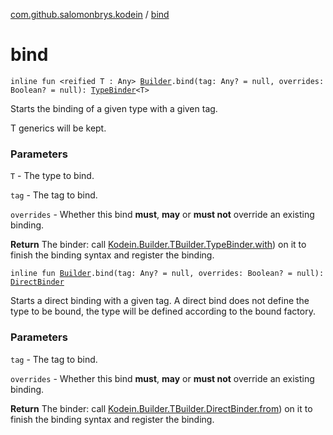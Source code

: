 [com.github.salomonbrys.kodein](index.md) / [bind](.)

# bind

`inline fun <reified T : Any> `[`Builder`](-kodein/-builder/index.md)`.bind(tag: Any? = null, overrides: Boolean? = null): `[`TypeBinder`](-kodein/-builder/-t-builder/-type-binder/index.md)`<T>`

Starts the binding of a given type with a given tag.

T generics will be kept.

### Parameters

`T` - The type to bind.

`tag` - The tag to bind.

`overrides` - Whether this bind **must**, **may** or **must not** override an existing binding.

**Return**
The binder: call [Kodein.Builder.TBuilder.TypeBinder.with](-kodein/-builder/-t-builder/-type-binder/with.md)) on it to finish the binding syntax and register the binding.

`inline fun `[`Builder`](-kodein/-builder/index.md)`.bind(tag: Any? = null, overrides: Boolean? = null): `[`DirectBinder`](-kodein/-builder/-t-builder/-direct-binder/index.md)

Starts a direct binding with a given tag. A direct bind does not define the type to be bound, the type will be defined according to the bound factory.

### Parameters

`tag` - The tag to bind.

`overrides` - Whether this bind **must**, **may** or **must not** override an existing binding.

**Return**
The binder: call [Kodein.Builder.TBuilder.DirectBinder.from](-kodein/-builder/-t-builder/-direct-binder/from.md)) on it to finish the binding syntax and register the binding.

